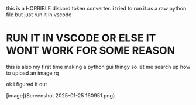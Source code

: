 this is a HORRIBLE discord token converter.
i tried to run it as a raw python file but just run it in vscode 
# RUN IT IN VSCODE OR ELSE IT WONT WORK FOR SOME REASON 
this is also my first time making a python gui thingy so
let me search up how to upload an image rq


ok i figured it out

[image](Screenshot 2025-01-25 160951.png)
